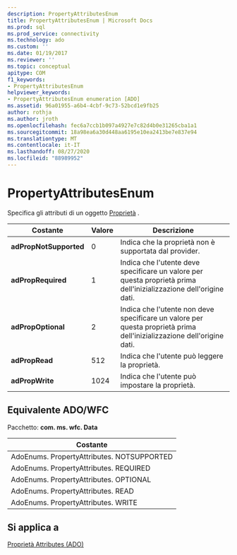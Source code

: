 ```yaml
---
description: PropertyAttributesEnum
title: PropertyAttributesEnum | Microsoft Docs
ms.prod: sql
ms.prod_service: connectivity
ms.technology: ado
ms.custom: ''
ms.date: 01/19/2017
ms.reviewer: ''
ms.topic: conceptual
apitype: COM
f1_keywords:
- PropertyAttributesEnum
helpviewer_keywords:
- PropertyAttributesEnum enumeration [ADO]
ms.assetid: 96a01955-a6b4-4cbf-9c73-52bcd1e9fb25
author: rothja
ms.author: jroth
ms.openlocfilehash: fec6a7ccb1b097a4927e7c82d4b0e31265cba1a1
ms.sourcegitcommit: 18a98ea6a30d448aa6195e10ea2413be7e837e94
ms.translationtype: MT
ms.contentlocale: it-IT
ms.lasthandoff: 08/27/2020
ms.locfileid: "88989952"
---
```

# <a name="propertyattributesenum"></a>PropertyAttributesEnum
Specifica gli attributi di un oggetto [Proprietà](./property-object-ado.md) .  
  
|Costante|Valore|Descrizione|  
|--------------|-----------|-----------------|  
|**adPropNotSupported**|0|Indica che la proprietà non è supportata dal provider.|  
|**adPropRequired**|1|Indica che l'utente deve specificare un valore per questa proprietà prima dell'inizializzazione dell'origine dati.|  
|**adPropOptional**|2|Indica che l'utente non deve specificare un valore per questa proprietà prima dell'inizializzazione dell'origine dati.|  
|**adPropRead**|512|Indica che l'utente può leggere la proprietà.|  
|**adPropWrite**|1024|Indica che l'utente può impostare la proprietà.|  
  
## <a name="adowfc-equivalent"></a>Equivalente ADO/WFC  
 Pacchetto: **com. ms. wfc. Data**  
  
|Costante|  
|--------------|  
|AdoEnums. PropertyAttributes. NOTSUPPORTED|  
|AdoEnums. PropertyAttributes. REQUIRED|  
|AdoEnums. PropertyAttributes. OPTIONAL|  
|AdoEnums. PropertyAttributes. READ|  
|AdoEnums. PropertyAttributes. WRITE|  
  
## <a name="applies-to"></a>Si applica a  
 [Proprietà Attributes (ADO)](./attributes-property-ado.md)